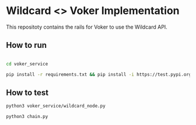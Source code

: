 # Wildcard <> Voker Implementation

This repositoty contains the rails for Voker to use the Wildcard API.

## How to run

```bash

cd voker_service

pip install -r requirements.txt && pip install -i https://test.pypi.org/simple/ wildcard-openai==0.0.9 --extra-index-url https://pypi.org/simple/ && export PYTHONPATH=$PYTHONPATH:..
```


## How to test

```bash
python3 voker_service/wildcard_node.py
```

```bash
python3 chain.py
```



